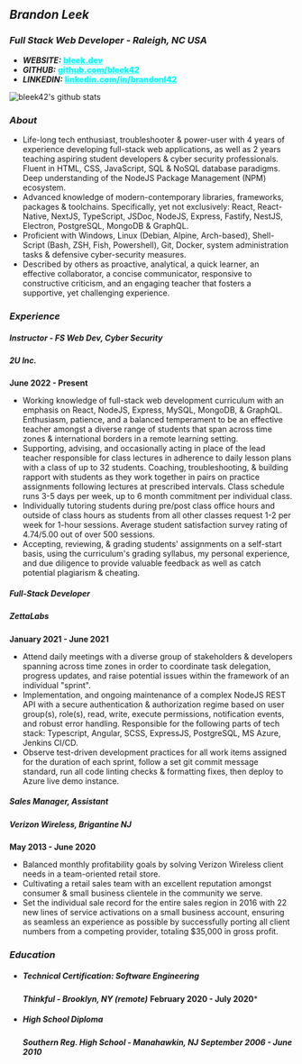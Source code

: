 ## _**Brandon Leek**_
### *Full Stack Web Developer - Raleigh, NC USA*
- _**WEBSITE:**_ <a href="https://bleek.dev" target="_blank" style="color:cyan;font-weight:900">bleek.dev</a>
- _**GITHUB:**_ <a href="https://github.com/bleek42>" target="_blank" style="color:cyan;font-weight:900">github.com/bleek42</a>
- _**LINKEDIN:**_ <a href="https://linkedin.com/in/brandonl42" target="_blank" style="color:cyan;font-weight:900">linkedin.com/in/brandonl42</a>

![bleek42's github stats](https://github-readme-stats.vercel.app/api?username=bleek42&show_icons=true&theme=react)
### *About*
- Life-long tech enthusiast, troubleshooter & power-user with 4 years of experience developing full-stack web applications, as well as 2 years teaching aspiring student developers & cyber security professionals. Fluent in HTML, CSS, JavaScript, SQL & NoSQL database paradigms. Deep understanding of the NodeJS Package Management (NPM) ecosystem.
- Advanced knowledge of modern-contemporary libraries, frameworks, packages & toolchains. Specifically, yet not exclusively: React, React-Native, NextJS, TypeScript, JSDoc, NodeJS, Express, Fastify, NestJS, Electron, PostgreSQL, MongoDB & GraphQL.
- Proficient with Windows, Linux (Debian, Alpine, Arch-based), Shell-Script (Bash, ZSH, Fish, Powershell), Git, Docker, system administration tasks & defensive cyber-security measures.
- Described by others as proactive, analytical, a quick learner, an effective collaborator, a concise communicator, responsive to constructive criticism, and an engaging teacher that fosters a supportive, yet challenging experience.
### *Experience*
##### Instructor - FS Web Dev, Cyber Security
##### _**2U Inc.**_
**June 2022 - Present**
* Working knowledge of full-stack web development curriculum with an emphasis on React, NodeJS, Express, MySQL, MongoDB, & GraphQL. Enthusiasm, patience, and a balanced temperament to be an effective teacher amongst a diverse range of students that span across time zones & international borders in a remote learning setting.
* Supporting, advising, and occasionally acting in place of the lead teacher responsible for class lectures in adherence to daily lesson plans with a class of up to 32 students. Coaching, troubleshooting, & building rapport with students as they work together in pairs on practice assignments following lectures at prescribed intervals. Class schedule runs 3-5 days per week, up to 6 month commitment per individual class.
* Individually tutoring students during pre/post class office hours and outside of class hours as students from all other classes request 1-2 per week for 1-hour sessions. Average student satisfaction survey rating of 4.74/5.00 out of over 500 sessions.
* Accepting, reviewing, & grading students' assignments on a self-start basis, using the curriculum's grading syllabus, my personal experience, and due diligence to provide valuable feedback as well as catch potential plagiarism & cheating.

##### Full-Stack Developer
##### ***ZettaLabs***
**January 2021 - June 2021**
* Attend daily meetings with a diverse group of stakeholders
  & developers spanning across time zones in order
  to coordinate task delegation, progress updates, and raise potential issues within the framework of an individual "sprint".
* Implementation, and ongoing maintenance of a complex NodeJS REST API with a secure authentication & authorization regime based on user group(s), role(s), read, write, execute permissions, notification events, and robust error handling. Responsible for the following parts of tech stack: Typescript, Angular, SCSS, ExpressJS, PostgreSQL, MS Azure, Jenkins CI/CD.
* Observe test-driven development practices for all work items assigned for the duration of each sprint, follow a set git commit message standard, run all code linting checks & formatting fixes, then deploy to Azure live demo instance.

##### Sales Manager, Assistant
##### ***Verizon Wireless, Brigantine NJ***
**May 2013 - June 2020**
* Balanced monthly profitability goals by solving Verizon Wireless client needs in a team-oriented retail store.
* Cultivating a retail sales team with an excellent reputation amongst consumer & small business clientele in the community we serve.
* Set the individual sale record for the entire sales region in 2016 with 22 new lines of service activations on a small business account, ensuring as seamless an experience as possible by successfully porting all client numbers from a competing provider, totaling $35,000 in gross profit.

### *Education*
- ##### Technical Certification: Software Engineering
	***Thinkful - Brooklyn, NY (remote)***
	**February 2020 - July 2020***
- ##### High School Diploma
	***Southern Reg. High School - Manahawkin, NJ***
	***September 2006 - June 2010***
